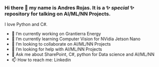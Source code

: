 ### Hi there 👋 my name is Andres Rojas. It is a ✨ _special_ ✨ repository for talking on AI/ML/NN Projects.

I love Python and C#.

- 🔭 I’m currently working on Grantierra Energy
- 🌱 I’m currently learning Computer Vision for NVidia Jetson Nano 
- 👯 I’m looking to collaborate on AI/ML/NN Projects
- 🤔 I’m looking for help with AI/ML/NN Projects
- 💬 Ask me about SharePoint, C#, python for Data science and AI/ML/NN 
- 📫 How to reach me: Linkedin
